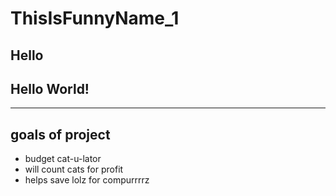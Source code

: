 # ThisIsFunnyName_1

## Hello
## Hello World!

_____

## goals of project

+ budget cat-u-lator
+ will count cats for profit
+ helps save lolz for compurrrrz 
